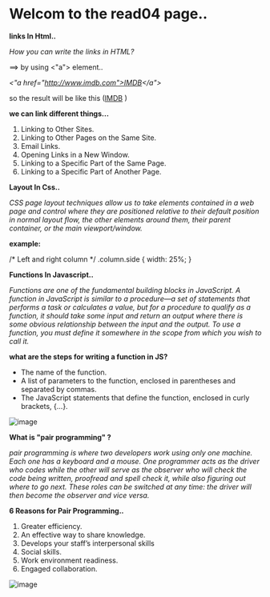 # Welcom to the read04 page..

**links In Html..**

*How you can write the links in HTML?*

==> by using <"a"> element..

*<"a href="http://www.imdb.com">IMDB</a">*

so the result will be like this (<a href="http://www.imdb.com">IMDB</a> )
 
**we can link different things...**

1. Linking to Other Sites.
2. Linking to Other Pages on the Same Site.
3. Email Links.
4. Opening Links in a New Window.
4. Linking to a Specific Part of the Same Page.
6. Linking to a Specific Part of Another Page.

**Layout In Css..**

*CSS page layout techniques allow us to take elements contained in a web page and control where they are positioned relative to their default position in normal layout flow, the other elements around them, their parent container, or the main viewport/window.*

**example:**

/* Left and right column */
.column.side {
  width: 25%;
}

**Functions In Javascript..**

*Functions are one of the fundamental building blocks in JavaScript. A function in JavaScript is similar to a procedure—a set of statements that performs a task or calculates a value, but for a procedure to qualify as a function, it should take some input and return an output where there is some obvious relationship between the input and the output. To use a function, you must define it somewhere in the scope from which you wish to call it.*

**what are the steps for writing a function in JS?**

- The name of the function.
- A list of parameters to the function, enclosed in parentheses and separated by commas.
- The JavaScript statements that define the function, enclosed in curly brackets, {...}.

![image](https://miro.medium.com/max/732/1*DBg85yAZexDLyxr6G1rAiQ.png)

**What is "pair programming" ?**

*pair programming is where two developers work using only one machine. Each one has a keyboard and a mouse. One programmer acts as the driver who codes while the other will serve as the observer who will check the code being written, proofread and spell check it, while also figuring out where to go next. These roles can be switched at any time: the driver will then become the observer and vice versa.*

**6 Reasons for Pair Programming..**

1. Greater efficiency.
2. An effective way to share knowledge.
3. Develops your staff’s interpersonal skills
3. Social skills.
3. Work environment readiness.
3. Engaged collaboration.

![image](https://miro.medium.com/focal/800/421/50/36/0*vwktgSPc1VQRLB_r.png)


